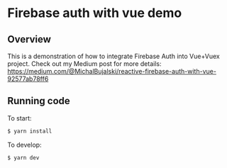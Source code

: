 # Firebase auth with vue demo

## Overview

This is a demonstration of how to integrate Firebase Auth into Vue+Vuex project.
Check out my Medium post for more details:
https://medium.com/@MichalBujalski/reactive-firebase-auth-with-vue-92577ab78ff6

## Running code

To start:

```bash
$ yarn install
```

To develop:

```bash
$ yarn dev
```

